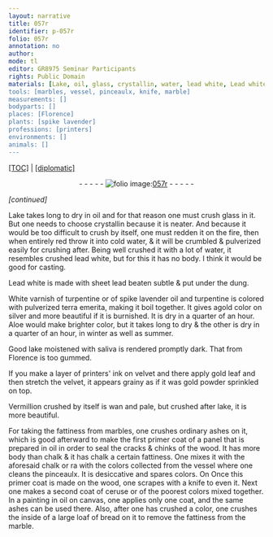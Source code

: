 ```yaml
---
layout: narrative
title: 057r
identifier: p-057r
folio: 057r
annotation: no
author:
mode: tl
editor: GR8975 Seminar Participants
rights: Public Domain
materials: [Lake, oil, glass, crystallin, water, lead white, Lead white, sheet lead, dung, White varnish of turpentine or of spike lavender oil and turpentine, turpentine, spike lavender oil, pulverized terra emerita, silver, Aloe, lake, saliva, printers' ink, velvet, gold leaf, gold powder, Vermillion, marbles, ordinary ashes, wood, chalk, ceruse, canvas, ashes, inside of a large loaf of bread, marble]
tools: [marbles, vessel, pinceaulx, knife, marble]
measurements: []
bodyparts: []
places: [Florence]
plants: [spike lavender]
professions: [printers]
environments: []
animals: []
---
```


<p><a href="{{ site.baseurl }}/translation/" target="_blank">[TOC]</a> | <a href="{{ site.baseurl }}/texts/p-057r_tc/">[diplomatic]</a></p><div class="folio" align="center">- - - - - <a href="http://gallica.bnf.fr/ark:/12148/btv1b10500001g/f119.image" target="_blank"><img src="https://cu-mkp.github.io/2017-workshop-edition/assets/photo-icon.png" alt="folio image: " style="display:inline-block; margin-bottom:-3px;"/>057r</a> - - - - - </div>  
 
*[continued]*
  
 <span class="m">Lake</span> takes long to dry in <span class="m">oil</span> and for that reason one must crush <span class="m">glass</span> in it. But one needs to choose <span class="m">crystallin</span> because it is neater. And because it would be too difficult to crush by itself, one must redden it on the fire, then when entirely red throw it into cold <span class="m">water</span>, & it will be crumbled & pulverized easily for crushing after. Being well crushed <span class="del">it</span> with a lot of <span class="m">water</span>, it resembles crushed <span class="m">lead white</span>, but for this it has no body. I think it would be good for casting.
 
 <span class="m">Lead white</span> is made with <span class="m">sheet lead</span> beaten subtle & put under the <span class="m">dung</span>.
 
 <span class="m">White varnish of <span class="m">turpentine</span> or of <span class="m"><span class="pa">spike lavender</span> oil</span> and <span class="m">turpentine</span></span> is colored with <span class="m">pulverized terra emerita</span>, making it boil together. It gives agold color on <span class="m">silver</span> and more beautiful if it is burnished. It is dry in <span class="tmp">a quarter of an hour</span>. <span class="m">Aloe</span> would make brighter color, but it takes long to dry & the other is dry in <span class="tmp">a quarter of an hour</span>, <span class="tmp">in winter</span> as well as <span class="tmp">summer</span>.
 
 Good <span class="m">lake</span> moistened with <span class="m">saliva</span> is rendered promptly dark. That from <span class="pl">Florence</span> is too gummed.
 
 If you make a layer of <span class="m"><span class="pro">printers</span>' ink</span> on <span class="m">velvet</span> and there apply <span class="m">gold leaf</span> and then stretch the <span class="m">velvet</span>, it appears grainy as if it was <span class="m">gold powder</span> sprinkled on top.
 
 <span class="m">Vermillion</span> crushed by itself is wan and pale, but crushed after <span class="m">lake</span>, it is more beautiful.
 
For taking the fattiness from <span class="tl"><span class="m">marbles</span></span>, one crushes <span class="m">ordinary ashes</span> on it, which is good afterward to make the first primer coat of a panel that is prepared in <span class="m">oil</span> in order to seal the cracks & chinks of the <span class="m">wood</span>. It has more body than <span class="m">chalk</span> & it has <span class="del"><span class="m">chalk</span></span> a certain fattiness. One mixes it with the aforesaid <span class="m">chalk</span> or <span class="del">ra</span> with the colors collected from the <span class="tl">vessel</span> where one cleans the <span class="tl">pinceaulx</span>. It is desiccative and spares colors. <span class="del">On</span> Once this primer coat is made on the <span class="m">wood</span>, one scrapes with a <span class="tl">knife</span> to even it. Next one makes a second coat of <span class="m">ceruse</span> or of the <span class="add">poorest</span> colors mixed together. In a painting in <span class="m">oil</span> <span class="add">on <span class="m">canvas</span></span>, one applies only one coat, and the same <span class="m">ashes</span> can be used there. Also, after one has crushed a color, one crushes the <span class="m">inside of a large loaf of bread</span> on it to remove the fattiness from the <span class="tl"><span class="m">marble</span></span>.
 
